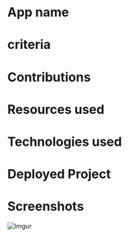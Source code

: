 # App name

# criteria

# Contributions

# Resources used

# Technologies used

# Deployed Project

# Screenshots

![Imgur](https://i.imgur.com/7jOnzWo.png)
